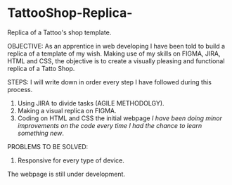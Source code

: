 # TattooShop-Replica-

Replica of a Tattoo's shop template.

OBJECTIVE: As an apprentice in web developing I have been told to build a replica of a template of my wish. Making use of my skills on FIGMA, JIRA, HTML and CSS, the objective is to create a visually pleasing and functional replica of a Tatto Shop. 

STEPS: I will write down in order every step I have followed during this process.  
  1. Using JIRA to divide tasks (AGILE METHODOLGY).
  2. Making a visual replica on FIGMA.
  3. Coding on HTML and CSS the initial webpage *I have been doing minor improvements on the code every time I had the chance to learn something new*.

PROBLEMS TO BE SOLVED:
  1. Responsive for every type of device. 

The webpage is still under development. 
